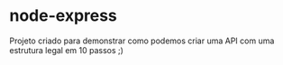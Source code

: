 ﻿# node-express
Projeto criado para demonstrar como podemos criar uma API com uma estrutura legal em 10 passos ;) 

